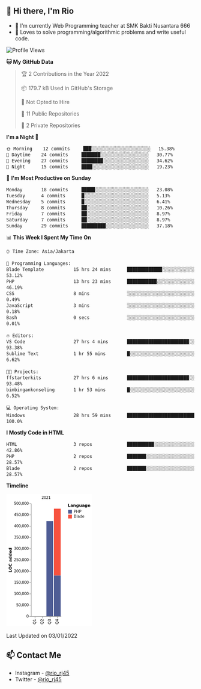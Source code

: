 ## 👋 Hi there, I'm Rio 

-  🔭 I’m currently Web Programming teacher at SMK Bakti Nusantara 666
-  💬 Loves to solve programming/algorithmic problems and write useful code.

<!--START_SECTION:waka-->
![Profile Views](http://img.shields.io/badge/Profile%20Views-3-blue)

**🐱 My GitHub Data** 

> 🏆 2 Contributions in the Year 2022
 > 
> 📦 179.7 kB Used in GitHub's Storage 
 > 
> 🚫 Not Opted to Hire
 > 
> 📜 11 Public Repositories 
 > 
> 🔑 2 Private Repositories  
 > 
**I'm a Night 🦉** 

```text
🌞 Morning    12 commits     ███░░░░░░░░░░░░░░░░░░░░░░   15.38% 
🌆 Daytime    24 commits     ███████░░░░░░░░░░░░░░░░░░   30.77% 
🌃 Evening    27 commits     ████████░░░░░░░░░░░░░░░░░   34.62% 
🌙 Night      15 commits     ████░░░░░░░░░░░░░░░░░░░░░   19.23%

```
📅 **I'm Most Productive on Sunday** 

```text
Monday       18 commits     █████░░░░░░░░░░░░░░░░░░░░   23.08% 
Tuesday      4 commits      █░░░░░░░░░░░░░░░░░░░░░░░░   5.13% 
Wednesday    5 commits      █░░░░░░░░░░░░░░░░░░░░░░░░   6.41% 
Thursday     8 commits      ██░░░░░░░░░░░░░░░░░░░░░░░   10.26% 
Friday       7 commits      ██░░░░░░░░░░░░░░░░░░░░░░░   8.97% 
Saturday     7 commits      ██░░░░░░░░░░░░░░░░░░░░░░░   8.97% 
Sunday       29 commits     █████████░░░░░░░░░░░░░░░░   37.18%

```


📊 **This Week I Spent My Time On** 

```text
⌚︎ Time Zone: Asia/Jakarta

💬 Programming Languages: 
Blade Template           15 hrs 24 mins      █████████████░░░░░░░░░░░░   53.12% 
PHP                      13 hrs 23 mins      ███████████░░░░░░░░░░░░░░   46.19% 
CSS                      8 mins              ░░░░░░░░░░░░░░░░░░░░░░░░░   0.49% 
JavaScript               3 mins              ░░░░░░░░░░░░░░░░░░░░░░░░░   0.18% 
Bash                     0 secs              ░░░░░░░░░░░░░░░░░░░░░░░░░   0.01%

🔥 Editors: 
VS Code                  27 hrs 4 mins       ███████████████████████░░   93.38% 
Sublime Text             1 hr 55 mins        █░░░░░░░░░░░░░░░░░░░░░░░░   6.62%

🐱‍💻 Projects: 
ffstarterkits            27 hrs 6 mins       ███████████████████████░░   93.48% 
bimbingankonseling       1 hr 53 mins        █░░░░░░░░░░░░░░░░░░░░░░░░   6.52%

💻 Operating System: 
Windows                  28 hrs 59 mins      █████████████████████████   100.0%

```

**I Mostly Code in HTML** 

```text
HTML                     3 repos             ██████████░░░░░░░░░░░░░░░   42.86% 
PHP                      2 repos             ███████░░░░░░░░░░░░░░░░░░   28.57% 
Blade                    2 repos             ███████░░░░░░░░░░░░░░░░░░   28.57%

```


**Timeline**

![Chart not found](https://raw.githubusercontent.com/neushepa/neushepa/main/charts/bar_graph.png) 


 Last Updated on 03/01/2022
<!--END_SECTION:waka-->

## 📫 Contact Me
- Instagram - [@rio_rj45](https://www.instagram.com/rio_rj45/)
- Twitter - [@rio_rj45](https://twitter.com/rio_rj45)

